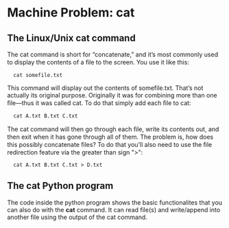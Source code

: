 # Machine Problem: cat

## The Linux/Unix cat command

The cat command is short for “concatenate,” and it’s most commonly used to display the contents of a ﬁle to the screen. You use it like this:

```
  cat somefile.txt
```

This command will display out the contents of somefile.txt. That’s not actually its original purpose. Originally it was for combining more than one ﬁle—thus it was called cat. To do that simply add each ﬁle to cat:

```
  cat A.txt B.txt C.txt
```

The cat command will then go through each ﬁle, write its contents out, and then exit when it has gone through all of them. The problem is, how does this possibly concatenate ﬁles? To do that you’ll also need to use the ﬁle redirection feature via the greater than sign ">":

```
  cat A.txt B.txt C.txt > D.txt
```
## The cat Python program

The code inside the python program shows the basic functionalites that you can also do with the **cat** command. It can read file(s) and write/append into another file using the output of the cat command.








